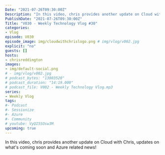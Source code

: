 ```yaml
---
Date: "2021-07-26T09:30:00Z"
Description: "In this video, chris provides another update on Cloud with Chris, updates on what's coming soon and Azure related news!"
PublishDate: "2021-07-26T09:30:00Z"
Title: "V030 - Weekly Technology Vlog #30"
categories:
- Vlog
episode: V030
episode_image: img/cloudwithchrislogo.png # img/vlog/v002.jpg
explicit: "no"
guests: []
hosts:
- chrisreddington
images:
- img/default-social.png
# - img/vlog/v002.jpg
# podcast_bytes: "13803520"
# podcast_duration: "14:19.000"
# podcast_file: V002 - Weekly Technology Vlog.mp3
series:
- Weekly Vlog
tags:
#- Podcast
#- Sessionize
#- Azure
#- Community
# youtube: VyQI5SOsw3M
upcoming: true
---
```

In this video, chris provides another update on Cloud with Chris, updates on what's coming soon and Azure related news!